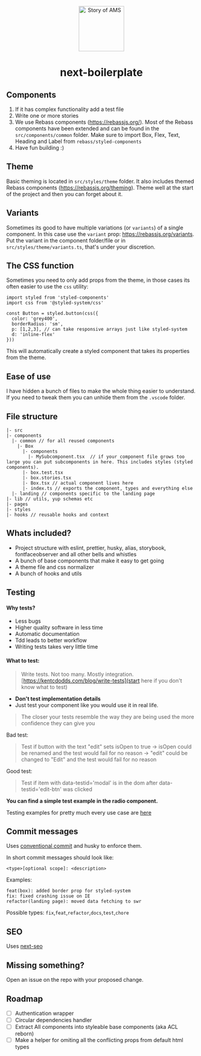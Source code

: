 <p align="center">
  <a href="https://storyofams.com/" target="_blank" align="center">
    <img src="https://storyofams.com/blog/story-of-ams-logo-small@3x.png" alt="Story of AMS" width="120">
  </a>
  <h1 align="center">next-boilerplate</h1>
</p>

## Components

1. If it has complex functionality add a test file
2. Write one or more stories
3. We use Rebass components (https://rebassjs.org/). Most of the Rebass components have been extended and can be found in the `src/components/common` folder. Make sure to import Box, Flex, Text, Heading and Label from `rebass/styled-components`
4. Have fun building :)

## Theme

Basic theming is located in `src/styles/theme` folder. It also includes themed Rebass components (https://rebassjs.org/theming). Theme well at the start of the project and then you can forget about it.

## Variants

Sometimes its good to have multiple variations (or `variants`) of a single component. In this case use the `variant` prop: https://rebassjs.org/variants. Put the variant in the component folder/file or in `src/styles/theme/variants.ts`, that's under your discretion.

## The CSS function

Sometimes you need to only add props from the theme, in those cases its often easier to use the `css` utility:

```
import styled from 'styled-components'
import css from '@styled-system/css'

const Button = styled.button(css({
  color: 'grey400',
  borderRadius: 'sm',
  p: [1,2,3], // can take responsive arrays just like styled-system
  d: 'inline-flex'
}))
```

This will automatically create a styled component that takes its properties from the theme.

## Ease of use

I have hidden a bunch of files to make the whole thing easier to understand. If you need to tweak them you can unhide them from the `.vscode` folder.

## File structure

```
|- src
|- components
  |- common // for all reused components
    |- Box
      |- components
        |- MySubcomponent.tsx  // if your component file grows too large you can put subcomponents in here. This includes styles (styled components).
      |- box.test.tsx
      |- box.stories.tsx
      |- Box.tsx // actual component lives here
      |- index.ts // exports the component, types and everything else
  |- landing // components specific to the landing page
|- lib // utils, yup schemas etc
|- pages
|- styles
|- hooks // reusable hooks and context
```

## Whats included?

- Project structure with eslint, prettier, husky, alias, storybook, fontfaceobserver and all other bells and whistles
- A bunch of base components that make it easy to get going
- A theme file and css normalizer
- A bunch of hooks and utils

## Testing

#### Why tests?

- Less bugs
- Higher quality software in less time
- Automatic documentation
- Tdd leads to better workflow
- Writing tests takes very little time

#### What to test:

> Write tests. Not too many. Mostly integration.
> [https://kentcdodds.com/blog/write-tests](start here if you don't know what to test)

- **Don't test implementation details**
- Just test your component like you would use it in real life.

> The closer your tests resemble the way they are being used the more confidence they can give you

Bad test:

> Test if button with the text "edit" sets isOpen to true
> -> isOpen could be renamed and the test would fail for no reason
> -> "edit" could be changed to "Edit" and the test would fail for no reason

Good test:

> Test if item with data-testid='modal' is in the dom after data-testid='edit-btn' was clicked

**You can find a simple test example in the radio component.**

Testing examples for pretty much every use case are [here](https://github.com/kentcdodds/react-testing-library-course)

## Commit messages

Uses [conventional commit](https://www.conventionalcommits.org/en/v1.0.0/) and husky to enforce them.

In short commit messages should look like:

```
<type>[optional scope]: <description>
```

Examples:

```
feat(box): added border prop for styled-system
fix: fixed crashing issue on IE
refactor(landing page): moved data fetching to swr
```

Possible types: `fix`,`feat`,`refactor`,`docs`,`test`,`chore`

## SEO

Uses [next-seo](https://github.com/garmeeh/next-seo)

## Missing something?

Open an issue on the repo with your proposed change.

## Roadmap

- [ ] Authentication wrapper
- [ ] Circular dependencies handler
- [ ] Extract All components into styleable base components (aka ACL reborn)
- [ ] Make a helper for omiting all the conflicting props from default html types
